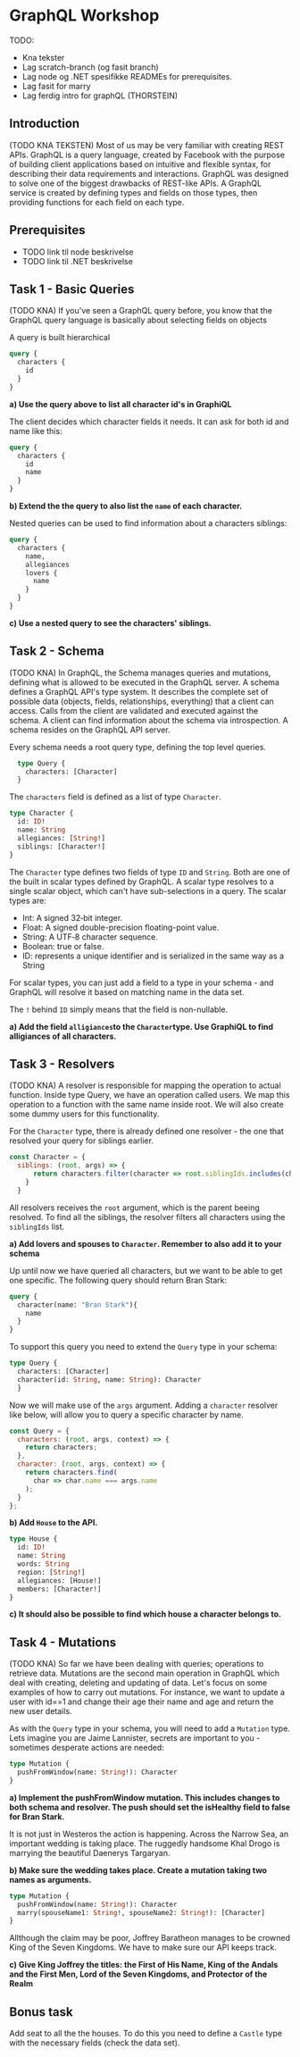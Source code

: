 # GraphQL Workshop

TODO: 
- Kna tekster
- Lag scratch-branch (og fasit branch) 
- Lag node og .NET spesifikke READMEs for prerequisites. 
- Lag fasit for marry
- Lag ferdig intro for graphQL (THORSTEIN)

## Introduction

(TODO KNA TEKSTEN) Most of us may be very familiar with creating REST APIs. GraphQL is a query language, created by Facebook with the purpose of building client applications based on intuitive and flexible syntax, for describing their data requirements and interactions. GraphQL was designed to solve one of the biggest drawbacks of REST-like APIs. A GraphQL service is created by defining types and fields on those types, then providing functions for each field on each type.

## Prerequisites

- TODO link til node beskrivelse
- TODO link til .NET beskrivelse

## Task 1 - Basic Queries

(TODO KNA) If you've seen a GraphQL query before, you know that the GraphQL query language is basically about selecting fields on objects

A query is built hierarchical 

```graphql
query {
  characters {
    id
  }
}
```

**a) Use the query above to list all character id's in GraphiQL**

The client decides which character fields it needs. It can ask for both id and name like this:

```graphql
query {
  characters {
    id
    name
  }
}
```
**b) Extend the the query to also list the `name` of each character.**

Nested queries can be used to find information about a characters siblings:

```graphql
query {
  characters {
    name,
    allegiances
    lovers {
      name
    }
  }
}
```

**c) Use a nested query to see the characters' siblings.**

## Task 2 - Schema 

(TODO KNA) In GraphQL, the Schema manages queries and mutations, defining what is allowed to be executed in the GraphQL server. A schema defines a GraphQL API's type system. It describes the complete set of possible data (objects, fields, relationships, everything) that a client can access. Calls from the client are validated and executed against the schema. A client can find information about the schema via introspection. A schema resides on the GraphQL API server.

Every schema needs a root query type, defining the top level queries.

```graphql
  type Query {
    characters: [Character]
  }
```

The `characters` field is defined as a list of type `Character`. 

```graphql
type Character {
  id: ID!
  name: String
  allegiances: [String!]
  siblings: [Character!]
}
```

The `Character` type defines two fields of type `ID` and `String`. Both are one of the built in scalar types defined by GraphQL. A scalar type resolves to a single scalar object, which can't have sub-selections in a query. The scalar types are: 

- Int: A signed 32‐bit integer.
- Float: A signed double-precision floating-point value.
- String: A UTF‐8 character sequence.
- Boolean: true or false.
- ID: represents a unique identifier and is serialized in the same way as a String

For scalar types, you can just add a field to a type in your schema - and GraphQL will resolve it based on matching name in the data set. 

The `!` behind `ID` simply means that the field is non-nullable. 

**a) Add the field `alligiances`to the `Character`type. Use GraphiQL to find alligiances of all characters.**

## Task 3 - Resolvers

(TODO KNA) A resolver is responsible for mapping the operation to actual function. Inside type Query, we have an operation called users. We map this operation to a function with the same name inside root. We will also create some dummy users for this functionality.

For the `Character` type, there is already defined one resolver - the one that resolved your query for siblings earlier.

```js
const Character = {
  siblings: (root, args) => {
      return characters.filter(character => root.siblingIds.includes(character.id));
    }
  }
```

All resolvers receives the `root` argument, which is the parent beeing resolved. To find all the siblings, the resolver filters all characters using the `siblingIds` list.

**a) Add lovers and spouses to `Character`. Remember to also add it to your schema**

Up until now we have queried all characters, but we want to be able to get one specific. The following query should return Bran Stark:

```graphql
query {
  character(name: "Bran Stark"){
    name
  }
}
```

To support this query you need to extend the `Query` type in your schema:

```graphql
type Query {
  characters: [Character]
  character(id: String, name: String): Character
  }
```

Now we will make use of the `args` argument. Adding a `character` resolver like below, will allow you to query a specific character by name.

```js
const Query = {
  characters: (root, args, context) => {
    return characters;
  },
  character: (root, args, context) => {
    return characters.find(
      char => char.name === args.name
    );
  }
};
```

**b) Add `House` to the API.**

```graphql
type House {
  id: ID!
  name: String
  words: String
  region: [String!]
  allegiances: [House!]
  members: [Character!]
}
```

**c) It should also be possible to find which house a character belongs to.**


## Task 4 - Mutations

(TODO KNA) So far we have been dealing with queries; operations to retrieve data. Mutations are the second main operation in GraphQL which deal with creating, deleting and updating of data. Let's focus on some examples of how to carry out mutations. For instance, we want to update a user with id==1 and change their age their name and age and return the new user details.

As with the `Query` type in your schema, you will need to add a `Mutation` type. Lets imagine you are Jaime Lannister, secrets are important to you - sometimes desperate actions are needed: 

```graphql
type Mutation {
  pushFromWindow(name: String!): Character
}
```

**a) Implement the pushFromWindow mutation. This includes changes to both schema and resolver. The push should set the isHealthy field to false for Bran Stark.** 

It is not just in Westeros the action is happening. Across the Narrow Sea, an important wedding is taking place. The ruggedly handsome Khal Drogo is marrying the beautiful Daenerys Targaryan. 

**b) Make sure the wedding takes place. Create a mutation taking two names as arguments.**

```graphql
type Mutation {
  pushFromWindow(name: String!): Character
  marry(spouseName1: String!, spouseName2: String!): [Character]
}
```

Allthough the claim may be poor, Joffrey Baratheon manages to be crowned King of the Seven Kingdoms. We have to make sure our API keeps track. 

**c) Give King Joffrey the titles: the First of His Name, King of the Andals and the First Men, Lord of the Seven Kingdoms, and Protector of the Realm**

## Bonus task 

Add seat to all the the houses. To do this you need to define a `Castle` type with the necessary fields (check the data set). 

